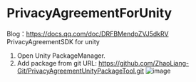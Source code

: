 # PrivacyAgreementForUnity
Blog：https://docs.qq.com/doc/DRFBMendpZVJ5dkRV
PrivacyAgreementSDK for unity
1. Open Unity PackageManager.
2. Add package from git URL: https://github.com/ZhaoLiang-Git/PrivacyAgreementUnityPackageTool.git
![image](Preview.gif)

